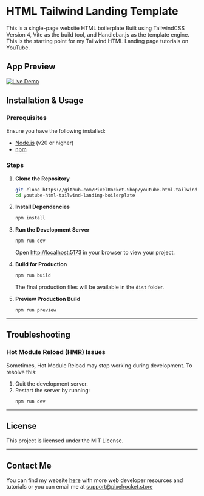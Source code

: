 # HTML Tailwind Landing Template

This is a single-page website HTML boilerplate Built using TailwindCSS Version 4, Vite as the build tool, and Handlebar.js as the template engine. This is the starting point for my Tailwind HTML Landing page tutorials on YouTube.

## App Preview

[![Live Demo](https://img.shields.io/badge/Live_Demo-Visit-brightgreen?style=for-the-badge)](https://youtube-html-tailwind-landing-boilerplate.vercel.app)


## Installation & Usage

### Prerequisites

Ensure you have the following installed:

- [Node.js](https://nodejs.org/) (v20 or higher)
- [npm](https://www.npmjs.com/)

### Steps

1. **Clone the Repository**

   ```bash
   git clone https://github.com/PixelRocket-Shop/youtube-html-tailwind-landing-boilerplate.git
   cd youtube-html-tailwind-landing-boilerplate
   ```

2. **Install Dependencies**

   ```bash
   npm install
   ```

3. **Run the Development Server**

   ```bash
   npm run dev
   ```

   Open [http://localhost:5173](http://localhost:5173) in your browser to view your project.

4. **Build for Production**

   ```bash
   npm run build
   ```

   The final production files will be available in the `dist` folder.

5. **Preview Production Build**
   ```bash
   npm run preview
   ```

---

## Troubleshooting

### Hot Module Reload (HMR) Issues

Sometimes, Hot Module Reload may stop working during development. To resolve this:

1. Quit the development server.
2. Restart the server by running:
   ```bash
   npm run dev
   ```


---

## License

This project is licensed under the MIT License.

---

## Contact Me

You can find my website [here](https://www.pixelrocket.store) with more web developer resources and tutorials or you can email me at support@pixelrocket.store
